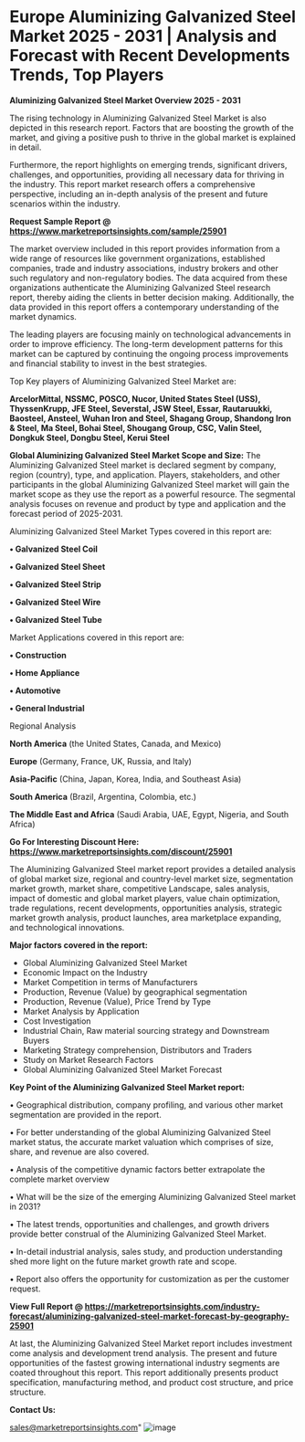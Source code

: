 # Europe Aluminizing Galvanized Steel Market 2025 - 2031 | Analysis and Forecast with Recent Developments Trends, Top Players

<Strong> Aluminizing Galvanized Steel Market Overview 2025 - 2031</strong>

The rising technology in Aluminizing Galvanized Steel Market is also depicted in this research report. Factors that are boosting the growth of the market, and giving a positive push to thrive in the global market is explained in detail.

Furthermore, the report highlights on emerging trends, significant drivers, challenges, and opportunities, providing all necessary data for thriving in the industry. This report market research offers a comprehensive perspective, including an in-depth analysis of the present and future scenarios within the industry.

<strong>Request Sample Report @ <a href=https://www.marketreportsinsights.com/sample/25901>https://www.marketreportsinsights.com/sample/25901</a></strong>

The market overview included in this report provides information from a wide range of resources like government organizations, established companies, trade and industry associations, industry brokers and other such regulatory and non-regulatory bodies. The data acquired from these organizations authenticate the Aluminizing Galvanized Steel research report, thereby aiding the clients in better decision making. Additionally, the data provided in this report offers a contemporary understanding of the market dynamics.

The leading players are focusing mainly on technological advancements in order to improve efficiency. The long-term development patterns for this market can be captured by continuing the ongoing process improvements and financial stability to invest in the best strategies.

Top Key players of Aluminizing Galvanized Steel Market are:

<strong>ArcelorMittal, NSSMC, POSCO, Nucor, United States Steel (USS), ThyssenKrupp, JFE Steel, Severstal, JSW Steel, Essar, Rautaruukki, Baosteel, Ansteel, Wuhan Iron and Steel, Shagang Group, Shandong Iron & Steel, Ma Steel, Bohai Steel, Shougang Group, CSC, Valin Steel, Dongkuk Steel, Dongbu Steel, Kerui Steel</strong>

<strong><b>Global Aluminizing Galvanized Steel Market Scope and Size:</b></strong>
The Aluminizing Galvanized Steel market is declared segment by company, region (country), type, and application. Players, stakeholders, and other participants in the global Aluminizing Galvanized Steel market will gain the market scope as they use the report as a powerful resource. The segmental analysis focuses on revenue and product by type and application and the forecast period of 2025-2031.

Aluminizing Galvanized Steel Market Types covered in this report are:

<strong>• Galvanized Steel Coil

• Galvanized Steel Sheet

• Galvanized Steel Strip

• Galvanized Steel Wire

• Galvanized Steel Tube</strong>

Market Applications covered in this report are:

<strong>• Construction

• Home Appliance

• Automotive

• General Industrial</strong> 

Regional Analysis

<strong>North America</strong> (the United States, Canada, and Mexico)

<strong>Europe</strong> (Germany, France, UK, Russia, and Italy)

<strong>Asia-Pacific</strong> (China, Japan, Korea, India, and Southeast Asia)

<strong>South America</strong> (Brazil, Argentina, Colombia, etc.)

<strong>The Middle East and Africa</strong> (Saudi Arabia, UAE, Egypt, Nigeria, and South Africa)

<strong>Go For Interesting Discount Here: <a href=https://www.marketreportsinsights.com/discount/25901>https://www.marketreportsinsights.com/discount/25901</a></strong>

The Aluminizing Galvanized Steel market report provides a detailed analysis of global market size, regional and country-level market size, segmentation market growth, market share, competitive Landscape, sales analysis, impact of domestic and global market players, value chain optimization, trade regulations, recent developments, opportunities analysis, strategic market growth analysis, product launches, area marketplace expanding, and technological innovations.

<strong><b>Major factors covered in the report:</b></strong>
<ul>
  <li>Global Aluminizing Galvanized Steel Market </li>
  <li>Economic Impact on the Industry</li>
  <li>Market Competition in terms of Manufacturers</li>
  <li>Production, Revenue (Value) by geographical segmentation</li>
  <li>Production, Revenue (Value), Price Trend by Type</li>
  <li>Market Analysis by Application</li>
  <li>Cost Investigation</li>
  <li>Industrial Chain, Raw material sourcing strategy and Downstream Buyers</li>
  <li>Marketing Strategy comprehension, Distributors and Traders</li>
  <li>Study on Market Research Factors</li>
  <li>Global Aluminizing Galvanized Steel Market Forecast</li>
</ul>

<strong><b>Key Point of the Aluminizing Galvanized Steel Market report:</b></strong>

• Geographical distribution, company profiling, and various other market segmentation are provided in the report.

• For better understanding of the global Aluminizing Galvanized Steel market status, the accurate market valuation which comprises of size, share, and revenue are also covered.

• Analysis of the competitive dynamic factors better extrapolate the complete market overview

• What will be the size of the emerging Aluminizing Galvanized Steel market in 2031?

• The latest trends, opportunities and challenges, and growth drivers provide better construal of the Aluminizing Galvanized Steel Market.

• In-detail industrial analysis, sales study, and production understanding shed more light on the future market growth rate and scope.

• Report also offers the opportunity for customization as per the customer request.

<strong><b>View Full Report @ <a href=https://marketreportsinsights.com/industry-forecast/aluminizing-galvanized-steel-market-forecast-by-geography-25901>https://marketreportsinsights.com/industry-forecast/aluminizing-galvanized-steel-market-forecast-by-geography-25901</a></b></strong>


At last, the Aluminizing Galvanized Steel Market report includes investment come analysis and development trend analysis. The present and future opportunities of the fastest growing international industry segments are coated throughout this report. This report additionally presents product specification, manufacturing method, and product cost structure, and price structure.

<strong>Contact Us:</strong>

sales@marketreportsinsights.com"
![image](https://github.com/user-attachments/assets/5808caf9-0ca0-4657-a5d8-24f55b18e725)
